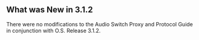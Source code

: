 
## What was New in 3.1.2

There were no modifications to the Audio Switch Proxy and Protocol Guide in conjunction with O.S. Release 3.1.2.